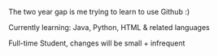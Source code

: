 The two year gap is me trying to learn to use Github :)

Currently learning: Java, Python, HTML & related languages

Full-time Student, changes will be small + infrequent



<!---
m3il/m3il is a ✨ special ✨ repository because its `README.md` (this file) appears on your GitHub profile.
You can click the Preview link to take a look at your changes.
- 👋 Hi, I’m @m3il
- The two year gap is me trying to learn to use Github :)
- 👀 I’m interested in ...
- 🌱 I’m currently learning ... Java, Python, HTML & related languages
- 💞️ I’m looking to collaborate on ...
- 📫 How to reach me ...
--->

